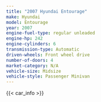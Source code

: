 ```yaml
---
title: "2007 Hyundai Entourage"
make: Hyundai
model: Entourage
year: 2007
engine-fuel-type: regular unleaded
engine-hp: 242
engine-cylinders: 6
transmission-type: Automatic
driven-wheels: Front wheel drive
number-of-doors: 4
market-category: N/A
vehicle-size: Midsize
vehicle-style: Passenger Minivan
---
```


{{< car_info >}}
